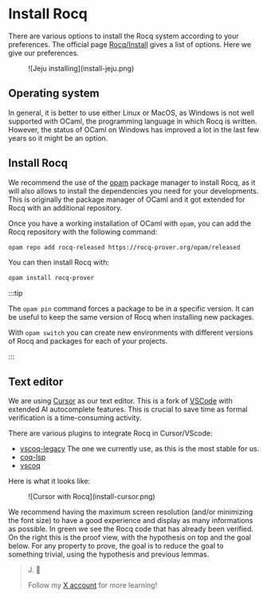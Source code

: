 # Install Rocq

There are various options to install the Rocq system according to your preferences. The official page [Rocq/Install](https://rocq-prover.org/install) gives a list of options. Here we give our preferences.

<figure>
  ![Jeju installing](install-jeju.png)
  <!-- <figcaption>Jeju&nbsp;🐻‍❄️ in the forest.</figcaption> -->
</figure>

## Operating system

In general, it is better to use either Linux or MacOS, as Windows is not well supported with OCaml, the programming language in which Rocq is written. However, the status of OCaml on Windows has improved a lot in the last few years so it might be an option.

## Install Rocq

We recommend the use of the [opam](https://opam.ocaml.org/) package manager to install Rocq, as it will also allows to install the dependencies you need for your developments. This is originally the package manager of OCaml and it got extended for Rocq with an additional repository.

Once you have a working installation of OCaml with `opam`, you can add the Rocq repository with the following command:

```bash
opam repo add rocq-released https://rocq-prover.org/opam/released
```

You can then install Rocq with:

```bash
opam install rocq-prover
```

:::tip

The `opam pin` command forces a package to be in a specific version. It can be useful to keep the same version of Rocq when installing new packages.

With `opam switch` you can create new environments with different versions of Rocq and packages for each of your projects.

:::

## Text editor

We are using [Cursor](https://www.cursor.com/) as our text editor. This is a fork of [VSCode](https://code.visualstudio.com/) with extended AI autocomplete features. This is crucial to save time as formal verification is a time-consuming activity.

There are various plugins to integrate Rocq in Cursor/VScode:

- [vscoq-legacy](https://github.com/rocq-community/vscoq-legacy/) The one we currently use, as this is the most stable for us.
- [coq-lsp](https://github.com/ejgallego/coq-lsp)
- [vscoq](https://github.com/rocq-prover/vscoq)

Here is what it looks like:

<figure>
  ![Cursor with Rocq](install-cursor.png)
  <!-- <figcaption>Jeju&nbsp;🐻‍❄️ in the forest.</figcaption> -->
</figure>

We recommend having the maximum screen resolution (and/or minimizing the font size) to have a good experience and display as many informations as possible. In green we see the Rocq code that has already been verified. On the right this is the proof view, with the hypothesis on top and the goal below. For any property to prove, the goal is to reduce the goal to something trivial, using the hypothesis and previous lemmas.

> J. 🐾
>
>Follow my [X account](https://x.com/JejuFormalLand) for more learning!
